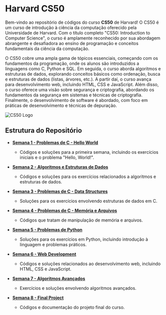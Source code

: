 # Harvard CS50

Bem-vindo ao repositório de códigos do curso **CS50** de Harvard! O CS50 é um curso de introdução à ciência da computação oferecido pela Universidade de Harvard. Com o título completo "CS50: Introduction to Computer Science", o curso é amplamente reconhecido por sua abordagem abrangente e desafiadora ao ensino de programação e conceitos fundamentais da ciência da computação.

O CS50 cobre uma ampla gama de tópicos essenciais, começando com os fundamentos da programação, onde os alunos são introduzidos a linguagens como C, Python e SQL. Em seguida, o curso aborda algoritmos e estruturas de dados, explorando conceitos básicos como ordenação, busca e estruturas de dados (listas, árvores, etc.). A partir daí, o curso avança para desenvolvimento web, incluindo HTML, CSS e JavaScript. Além disso, o curso oferece uma visão sobre segurança e criptografia, abordando os fundamentos da segurança em sistemas e técnicas de criptografia. Finalmente, o desenvolvimento de software é abordado, com foco em práticas de desenvolvimento e técnicas de depuração.

![CS50 Logo]([./images/cs50-logo.png](https://www.estudarfora.org.br/wp-content/uploads/2020/09/FE-EF.jpg.webp))

## Estrutura do Repositório

- **[Semana 1 - Problemas de C - Hello World](./week1)**
  - Códigos e soluções para a primeira semana, incluindo os exercícios iniciais e o problema "Hello, World!".

- **[Semana 2 - Algoritmos e Estruturas de Dados](./week2)**
  - Códigos e soluções para os exercícios relacionados a algoritmos e estruturas de dados.

- **[Semana 3 - Problemas de C - Data Structures](./week3)**
  - Soluções para os exercícios envolvendo estruturas de dados em C.

- **[Semana 4 - Problemas de C - Memória e Arquivos](./week4)**
  - Códigos que tratam de manipulação de memória e arquivos.

- **[Semana 5 - Problemas de Python](./week5)**
  - Soluções para os exercícios em Python, incluindo introdução à linguagem e problemas práticos.

- **[Semana 6 - Web Development](./week6)**
  - Códigos e soluções relacionados ao desenvolvimento web, incluindo HTML, CSS e JavaScript.

- **[Semana 7 - Algoritmos Avançados](./week7)**
  - Exercícios e soluções envolvendo algoritmos avançados.

- **[Semana 8 - Final Project](./final-project)**
  - Códigos e documentação do projeto final do curso.
